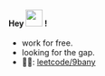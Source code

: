 
#### Hey <img src="https://media.giphy.com/media/hvRJCLFzcasrR4ia7z/giphy.gif" width="30"> !
- work for free.
- looking for the gap.
- :climbing_man:: [leetcode/9bany](https://leetcode.com/9bany)
